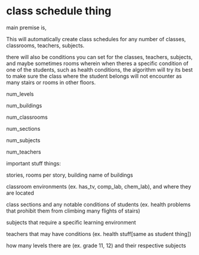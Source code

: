 # class schedule thing

main premise is,

This will automatically create class schedules for any number of classes, classrooms, teachers, subjects.

there will also be conditions you can set for the classes, teachers, subjects, and maybe sometimes rooms
wherein when theres a specific condition of one of the students, such as health conditions, the algorithm will try its best
to make sure the class where the student belongs will not encounter as many stairs or rooms in other floors.

num_levels

num_buildings 

num_classrooms 

num_sections 

num_subjects 

num_teachers 



important stuff things:

stories, rooms per story, building name of buildings

classroom environments (ex. has_tv, comp_lab, chem_lab), and where they are located

class sections and any notable conditions of students (ex. health problems that prohibit them from climbing many flights of stairs)

subjects that require a specific learning environment

teachers that may have conditions (ex. health stuff[same as student thing])

how many levels there are (ex. grade 11, 12) and their respective subjects






 
